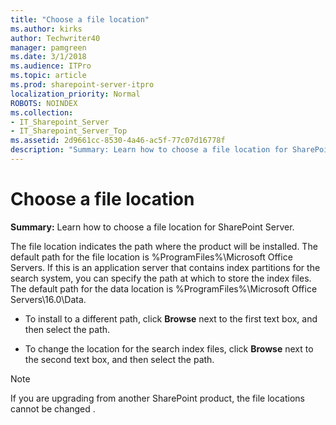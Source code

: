 ```yaml
---
title: "Choose a file location"
ms.author: kirks
author: Techwriter40
manager: pamgreen
ms.date: 3/1/2018
ms.audience: ITPro
ms.topic: article
ms.prod: sharepoint-server-itpro
localization_priority: Normal
ROBOTS: NOINDEX
ms.collection:
- IT_Sharepoint_Server
- IT_Sharepoint_Server_Top
ms.assetid: 2d9661cc-8530-4a46-ac5f-77c07d16778f
description: "Summary: Learn how to choose a file location for SharePoint Server."
---
```


# Choose a file location

 **Summary:** Learn how to choose a file location for SharePoint Server. 
  
The file location indicates the path where the product will be installed. The default path for the file location is %ProgramFiles%\Microsoft Office Servers. If this is an application server that contains index partitions for the search system, you can specify the path at which to store the index files. The default path for the data location is %ProgramFiles%\Microsoft Office Servers\16.0\Data.
  
- To install to a different path, click **Browse** next to the first text box, and then select the path. 
    
- To change the location for the search index files, click **Browse** next to the second text box, and then select the path. 
    
> [!NOTE]
> If you are upgrading from another SharePoint product, the file locations cannot be changed . 
  

